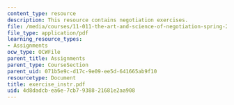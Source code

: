 ```yaml
---
content_type: resource
description: This resource contains negotiation exercises.
file: /media/courses/11-011-the-art-and-science-of-negotiation-spring-2006/4d8dadcbea6e7cb7938821681e2aa908_exercise_instr.pdf
file_type: application/pdf
learning_resource_types:
- Assignments
ocw_type: OCWFile
parent_title: Assignments
parent_type: CourseSection
parent_uid: 071b5e9c-d17c-9e09-ee5d-641665ab9f10
resourcetype: Document
title: exercise_instr.pdf
uid: 4d8dadcb-ea6e-7cb7-9388-21681e2aa908
---
```

